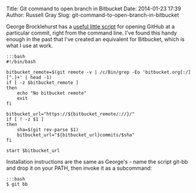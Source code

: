 Title: Git command to open branch in Bitbucket
Date: 2014-01-23 17:39
Author: Russell Gray
Slug: git-command-to-open-branch-in-bitbucket

George Brocklehurst has a [useful little script][1] for opening GitHub at a particular commit, right from the
command line. I've found this handy enough in the past that I've created an
equivalent for Bitbucket, which is what I use at work.

    :::bash
    #!/bin/bash

    bitbucket_remote=$(git remote -v | /c/Bin/grep -Eo 'bitbucket.org[:/][^.]+' | head -1)
    if [ -z $bitbucket_remote ]
    then
        echo "No bitbucket remote"
        exit
    fi

    bitbucket_url="https://${bitbucket_remote/://}/"
    if [ ! -z $1 ]
    then
        sha=$(git rev-parse $1)
        bitbucket_url="${bitbucket_url}commits/$sha"
    fi

    start $bitbucket_url

Installation instructions are the same as George's - name the script
git-bb and drop it on your PATH, then invoke it as a subcommand:

    :::bash
    $ git bb


[1]: http://georgebrock.com/blog/useful-git-aliases